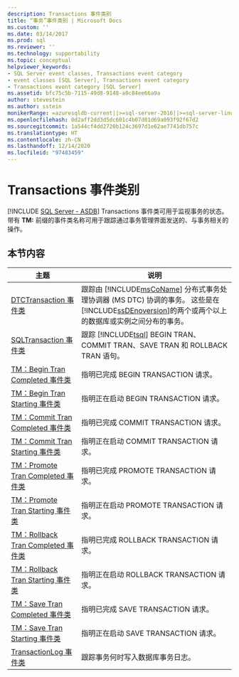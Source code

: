 ```yaml
---
description: Transactions 事件类别
title: “事务”事件类别 | Microsoft Docs
ms.custom: ''
ms.date: 03/14/2017
ms.prod: sql
ms.reviewer: ''
ms.technology: supportability
ms.topic: conceptual
helpviewer_keywords:
- SQL Server event classes, Transactions event category
- event classes [SQL Server], Transactions event category
- Transactions event category [SQL Server]
ms.assetid: bfc75c5b-7115-49d8-9148-a0c84ee66a9a
author: stevestein
ms.author: sstein
monikerRange: =azuresqldb-current||>=sql-server-2016||>=sql-server-linux-2017||=azuresqldb-mi-current
ms.openlocfilehash: 0d2aff2dd3d5dc601c4b07d01d69a093f92f67d2
ms.sourcegitcommit: 1a544cf4dd2720b124c3697d1e62ae7741db757c
ms.translationtype: HT
ms.contentlocale: zh-CN
ms.lasthandoff: 12/14/2020
ms.locfileid: "97483459"
---
```

# <a name="transactions-event-category"></a>Transactions 事件类别
[!INCLUDE [SQL Server - ASDB](../../includes/applies-to-version/sql-asdb.md)]
  Transactions 事件类可用于监视事务的状态。 带有 **TM:** 前缀的事件类名称可用于跟踪通过事务管理界面发送的、与事务相关的操作。  
  
## <a name="in-this-section"></a>本节内容  
  
|主题|说明|  
|-----------|-----------------|  
|[DTCTransaction 事件类](../../relational-databases/event-classes/dtctransaction-event-class.md)|跟踪由 [!INCLUDE[msCoName](../../includes/msconame-md.md)] 分布式事务处理协调器 (MS DTC) 协调的事务。 这些是在 [!INCLUDE[ssDEnoversion](../../includes/ssdenoversion-md.md)]的两个或两个以上的数据库或实例之间分布的事务。|  
|[SQLTransaction 事件类](../../relational-databases/event-classes/sqltransaction-event-class.md)|跟踪 [!INCLUDE[tsql](../../includes/tsql-md.md)] BEGIN TRAN、COMMIT TRAN、SAVE TRAN 和 ROLLBACK TRAN 语句。|  
|[TM：Begin Tran Completed 事件类](../../relational-databases/event-classes/tm-begin-tran-completed-event-class.md)|指明已完成 BEGIN TRANSACTION 请求。|  
|[TM：Begin Tran Starting 事件类](../../relational-databases/event-classes/tm-begin-tran-starting-event-class.md)|指明正在启动 BEGIN TRANSACTION 请求。|  
|[TM：Commit Tran Completed 事件类](../../relational-databases/event-classes/tm-commit-tran-completed-event-class.md)|指明已完成 COMMIT TRANSACTION 请求。|  
|[TM：Commit Tran Starting 事件类](../../relational-databases/event-classes/tm-commit-tran-starting-event-class.md)|指明正在启动 COMMIT TRANSACTION 请求。|  
|[TM：Promote Tran Completed 事件类](../../relational-databases/event-classes/tm-promote-tran-completed-event-class.md)|指明已完成 PROMOTE TRANSACTION 请求。|  
|[TM：Promote Tran Starting 事件类](../../relational-databases/event-classes/tm-promote-tran-starting-event-class.md)|指明正在启动 PROMOTE TRANSACTION 请求。|  
|[TM：Rollback Tran Completed 事件类](../../relational-databases/event-classes/tm-rollback-tran-completed-event-class.md)|指明已完成 ROLLBACK TRANSACTION 请求。|  
|[TM：Rollback Tran Starting 事件类](../../relational-databases/event-classes/tm-rollback-tran-starting-event-class.md)|指明正在启动 ROLLBACK TRANSACTION 请求。|  
|[TM：Save Tran Completed 事件类](../../relational-databases/event-classes/tm-save-tran-completed-event-class.md)|指明已完成 SAVE TRANSACTION 请求。|  
|[TM：Save Tran Starting 事件类](../../relational-databases/event-classes/tm-save-tran-starting-event-class.md)|指明正在启动 SAVE TRANSACTION 请求。|  
|[TransactionLog 事件类](../../relational-databases/event-classes/transactionlog-event-class.md)|跟踪事务何时写入数据库事务日志。|  
  
  
